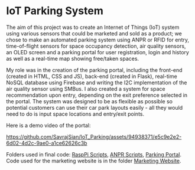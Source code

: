 # IoT Parking System

The aim of this project was to create an Internet of Things (IoT) system using various sensors that could be marketed and sold as a product; we chose to make an automated parking system using ANPR or RFID for entry, time-of-flight sensors for space occupancy detection, air quality sensors, an OLED screen and a parking portal for user registration, login and history as well as a real-time map showing free/taken spaces.

My role was in the creation of the parking portal, including the front-end (created in HTML, CSS and JS), back-end (created in Flask), real-time NoSQL database using Firebase and writing the I2C implementation of the air quality sensor using SMBus. I also created a system for space recommendation upon entry, depending on the exit preference selected in the portal. The system was designed to be as flexible as possible so potential customers can use their car park layouts easily - all they would need to do is input space locations and entry/exit points.

Here is a demo video of the portal:

https://github.com/SavrajSian/IoT_Parking/assets/94938371/e5c9e2e2-6d02-4d2c-9ae0-a1ce62626c3b



Folders used in final code: [RaspPi Scripts](RaspPi%20Scripts), [ANPR Scripts](ANPR%20Scripts), [Parking Portal](Parking%20Portal).
Code used for the marketing website is in the folder [Marketing Website](Marketing%20Website).
